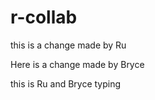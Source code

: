 # r-collab

this is a change made by Ru

Here is a change made by Bryce

this is Ru and Bryce typing
